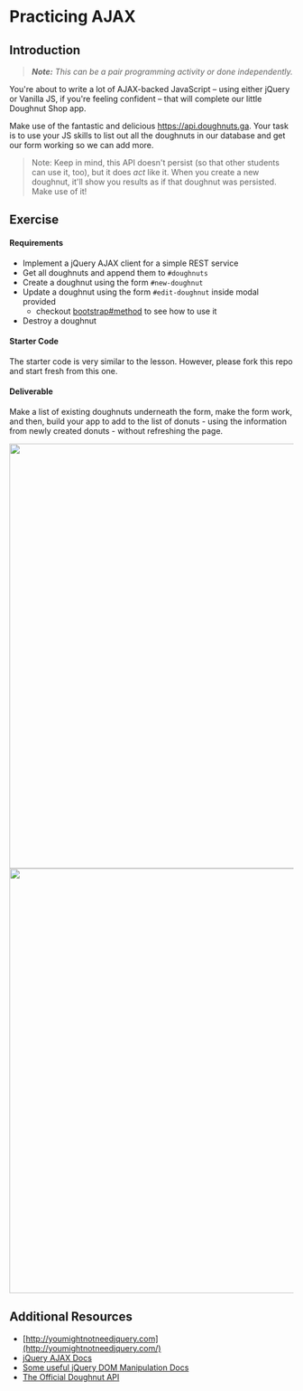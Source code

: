 # Practicing AJAX

## Introduction

> ***Note:*** _This can be a pair programming activity or done independently._

You're about to write a lot of AJAX-backed JavaScript – using either jQuery or Vanilla JS, if you're feeling confident – that will complete our little Doughnut Shop app.

Make use of the fantastic and delicious https://api.doughnuts.ga.  Your task is to use your JS skills to list out all the doughnuts in our database and get our form working so we can add more.

> Note: Keep in mind, this API doesn't persist (so that other students can use it, too), but it does _act_ like it. When you create a new doughnut, it'll show you results as if that doughnut was persisted. Make use of it!


## Exercise

#### Requirements

- Implement a jQuery AJAX client for a simple REST service
- Get all doughnuts and append them to `#doughnuts`
- Create a doughnut using the form `#new-doughnut`
- Update a doughnut using the form `#edit-doughnut` inside modal provided
  - checkout [bootstrap#method](http://getbootstrap.com/javascript/#modals-methods) to see how to use it
- Destroy a doughnut

#### Starter Code

The starter code is very similar to the lesson. However, please fork this repo and start fresh from this one.

#### Deliverable

Make a list of existing doughnuts underneath the form, make the form work, and then, build your app to add to the list of donuts - using the information from newly created donuts - without refreshing the page.

<img width="752" src="http://i.imgur.com/847F2qx.png">
<img width="752" src="http://i.imgur.com/ilYA2pq.png">

## Additional Resources

- [http://youmightnotneedjquery.com](http://youmightnotneedjquery.com/)
- [jQuery AJAX Docs](http://api.jquery.com/jquery.ajax/)
- [Some useful jQuery DOM Manipulation Docs](http://api.jquery.com/prepend/)
- [The Official Doughnut API](https://www.doughnuts.ga/)
